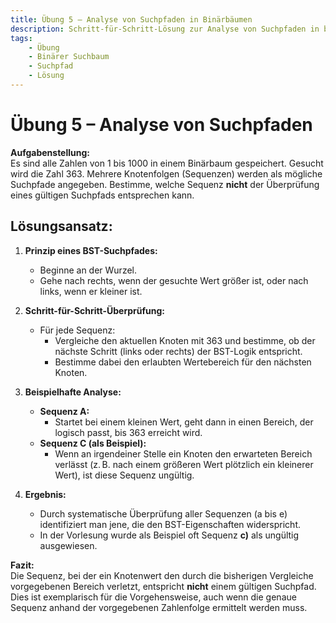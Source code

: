 ```yaml
---
title: Übung 5 – Analyse von Suchpfaden in Binärbäumen
description: Schritt-für-Schritt-Lösung zur Analyse von Suchpfaden in binären Suchbäumen und zur Identifikation einer ungültigen Knotenfolge.
tags:
    - Übung
    - Binärer Suchbaum
    - Suchpfad
    - Lösung
---
```


# Übung 5 – Analyse von Suchpfaden

**Aufgabenstellung:**  
Es sind alle Zahlen von 1 bis 1000 in einem Binärbaum gespeichert. Gesucht wird die Zahl 363. Mehrere Knotenfolgen (Sequenzen) werden als mögliche Suchpfade angegeben. Bestimme, welche Sequenz **nicht** der Überprüfung eines gültigen Suchpfads entsprechen kann.

## Lösungsansatz:

1. **Prinzip eines BST-Suchpfades:**  
   - Beginne an der Wurzel.  
   - Gehe nach rechts, wenn der gesuchte Wert größer ist, oder nach links, wenn er kleiner ist.

2. **Schritt-für-Schritt-Überprüfung:**  
   - Für jede Sequenz:  
     - Vergleiche den aktuellen Knoten mit 363 und bestimme, ob der nächste Schritt (links oder rechts) der BST-Logik entspricht.  
     - Bestimme dabei den erlaubten Wertebereich für den nächsten Knoten.
     
3. **Beispielhafte Analyse:**  
   - **Sequenz A:**  
     - Startet bei einem kleinen Wert, geht dann in einen Bereich, der logisch passt, bis 363 erreicht wird.  
   - **Sequenz C (als Beispiel):**  
     - Wenn an irgendeiner Stelle ein Knoten den erwarteten Bereich verlässt (z. B. nach einem größeren Wert plötzlich ein kleinerer Wert), ist diese Sequenz ungültig.

4. **Ergebnis:**  
   - Durch systematische Überprüfung aller Sequenzen (a bis e) identifiziert man jene, die den BST-Eigenschaften widerspricht.  
   - In der Vorlesung wurde als Beispiel oft Sequenz **c)** als ungültig ausgewiesen.

**Fazit:**  
Die Sequenz, bei der ein Knotenwert den durch die bisherigen Vergleiche vorgegebenen Bereich verletzt, entspricht **nicht** einem gültigen Suchpfad.  
Dies ist exemplarisch für die Vorgehensweise, auch wenn die genaue Sequenz anhand der vorgegebenen Zahlenfolge ermittelt werden muss.

